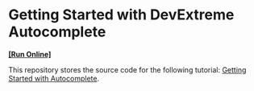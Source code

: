 # Getting Started with DevExtreme Autocomplete
<!-- run online -->
**[[Run Online]](https://codecentral.devexpress.com/515070084/)**
<!-- run online end -->

This repository stores the source code for the following tutorial: [Getting Started with Autocomplete](https://js.devexpress.com/Documentation/Guide/UI_Components/Autocomplete/Getting_Started_with_Autocomplete/).
